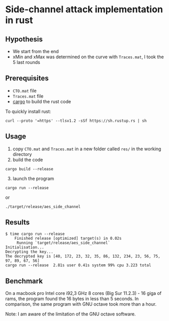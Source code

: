 # Side-channel attack implementation in rust

## Hypothesis

- We start from the end
- xMin and xMax was determined on the curve with `Traces.mat`, I took the 5 last rounds

## Prerequisites

- `CTO.mat` file
- `Traces.mat` file
- [cargo](https://www.rust-lang.org/learn/get-started) to build the rust code

To quickly install rust:

```
curl --proto '=https' --tlsv1.2 -sSf https://sh.rustup.rs | sh
```

## Usage

1. copy `CTO.mat` and `Traces.mat` in a new folder called `res/` in the working directory
2. build the code

```
cargo build --release
```

3. launch the program

```
cargo run --release
```

or

```
./target/release/aes_side_channel
```

## Results

```
$ time cargo run --release 
    Finished release [optimized] target(s) in 0.02s
     Running `target/release/aes_side_channel`
Initialisation...
Decrypting the key...
The decrypted key is [40, 172, 23, 32, 35, 86, 132, 234, 23, 56, 75, 97, 89, 67, 56]
cargo run --release  2.81s user 0.41s system 99% cpu 3.223 total
```

## Benchmark

On a macbook pro Intel core i92,3 GHz 8 cores (Big Sur 11.2.3) - 16 giga of rams, 
the program found the 16 bytes in less than 5 seconds. In comparison, the same program with GNU octave took more than a hour.

Note: I am aware of the limitation of the GNU octave software.



